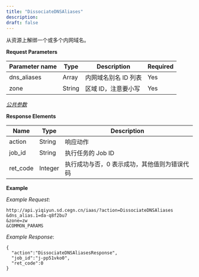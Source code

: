 ```yaml
---
title: "DissociateDNSAliases"
description: 
draft: false
---
```




从资源上解绑一个或多个内网域名。

**Request Parameters**

| Parameter name | Type | Description | Required |
| --- | --- | --- | --- |
| dns_aliases | Array | 内网域名别名 ID 列表 | Yes |
| zone | String | 区域 ID，注意要小写 | Yes |

[_公共参数_](../../../parameters/)

**Response Elements**

| Name | Type | Description |
| --- | --- | --- |
| action | String | 响应动作 |
| job_id | String | 执行任务的 Job ID |
| ret_code | Integer | 执行成功与否，0 表示成功，其他值则为错误代码 |

**Example**

_Example Request_:

```
http://api.yiqiyun.sd.cegn.cn/iaas/?action=DissociateDNSAliases
&dns_alias.1=da-q8f2bu7
&zone=zw
&COMMON_PARAMS
```

_Example Response_:

```
{
  "action":"DissociateDNSAliasesResponse",
  "job_id":"j-pp51vko0",
  "ret_code":0
}
```
